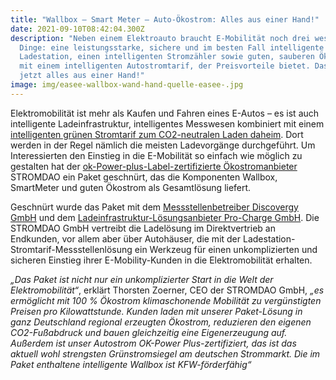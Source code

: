 ```yaml
---
title: "Wallbox – Smart Meter – Auto-Ökostrom: Alles aus einer Hand!"
date: 2021-09-10T08:42:04.300Z
description: "Neben einem Elektroauto braucht E-Mobilität noch drei wesentliche
  Dinge: eine leistungsstarke, sichere und im besten Fall intelligente
  Ladestation, einen intelligenten Stromzähler sowie guten, sauberen Ökostrom
  mit einem intelligenten Autostromtarif, der Preisvorteile bietet. Das gibt es
  jetzt alles aus einer Hand!"
image: img/easee-wallbox-wand-hand-quelle-easee-.jpg
---
```

Elektromobilität ist mehr als Kaufen und Fahren eines E-Autos – es ist auch intelligente Ladeinfrastruktur, intelligentes Messwesen kombiniert mit einem [intelligenten grünen Stromtarif zum CO2-neutralen Laden daheim](https://www.corrently.de/oekostrom/auto.html). Dort werden in der Regel nämlich die meisten Ladevorgänge durchgeführt. Um Interessierten den Einstieg in die E-Mobilität so einfach wie möglich zu gestalten hat der [ok-Power-plus-Label-​zertifizierte Ökostromanbieter](https://corrently.de/l/okpower.html) STROMDAO ein Paket geschnürt, das die Komponenten Wallbox, SmartMeter und guten Ökostrom als Gesamtlösung liefert.

Geschnürt wurde das Paket mit dem [Messstellenbetreiber Discovergy GmbH](https://discovergy.com/blog/interview-steuerung-emobilitaet) und dem [Ladeinfrastruktur-​Lösungsanbieter Pro-Charge GmbH](https://shop.pro-charge.net/ladestationen/private-ladestationen/). Die STROMDAO GmbH vertreibt die Ladelösung im Direktvertrieb an Endkunden, vor allem aber über Autohäuser, die mit der Ladestation-Stromtarif-​Messstellenlösung ein Werkzeug für einen unkomplizierten und sicheren Einstieg ihrer E-Mobility-Kunden in die Elektromobilität erhalten.

*„Das Paket ist nicht nur ein unkomplizierter Start in die Welt der Elektromobilität“*, erklärt Thorsten Zoerner, CEO der STROMDAO GmbH, *„es ermöglicht mit 100 % Ökostrom klimaschonende Mobilität zu vergünstigten Preisen pro Kilowattstunde. Kunden laden mit unserer Paket-Lösung in ganz Deutschland regional erzeugten Ökostrom, reduzieren den eigenen CO2-Fußabdruck und bauen gleichzeitig eine Eigenerzeugung auf. Außerdem ist unser Autostrom OK-Power Plus-zertifiziert, das ist das aktuell wohl strengsten Grünstromsiegel am deutschen Strommarkt. Die im Paket enthaltene intelligente Wallbox ist KFW-förderfähig“*